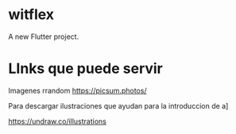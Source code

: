# witflex

A new Flutter project.

# LInks que puede servir
 Imagenes rrandom
 https://picsum.photos/

Para descargar ilustraciones que ayudan para la introduccion de a]

https://undraw.co/illustrations

